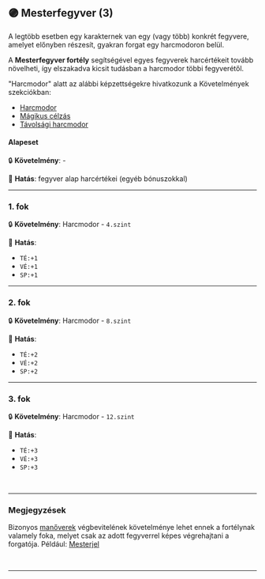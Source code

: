 ## 🟣 Mesterfegyver (3)

A legtöbb esetben egy karakternek van egy (vagy több) konkrét fegyvere, amelyet előnyben részesít, gyakran forgat egy harcmodoron belül.

A **Mesterfegyver fortély** segítségével egyes fegyverek harcértékeit tovább növelheti, így elszakadva kicsit tudásban a harcmodor többi fegyverétől.

"Harcmodor" alatt az alábbi képzettségekre hivatkozunk a Követelmények szekciókban:
- [Harcmodor](../kepzettsegek.primer.harci/harcmodor.md)
- [Mágikus célzás](../kepzettsegek.primer.harci/magikus_celzas.md)
- [Távolsági harcmodor](../kepzettsegek.primer.harci/tavolsagi_harcmodor.md)

#### Alapeset

🔒 **Követelmény**: -

🌟 **Hatás**: fegyver alap harcértékei (egyéb bónuszokkal)

---
### 1. fok

🔒 **Követelmény**: Harcmodor - `4.szint`

🌟 **Hatás**:
- `TÉ:+1`
- `VÉ:+1`
- `SP:+1`

---
### 2. fok

🔒 **Követelmény**: Harcmodor - `8.szint`

🌟 **Hatás**:
- `TÉ:+2`
- `VÉ:+2`
- `SP:+2`

---
### 3. fok

🔒 **Követelmény**: Harcmodor - `12.szint`

🌟 **Hatás**:
- `TÉ:+3`
- `VÉ:+3`
- `SP:+3`

<br />

---
### Megjegyzések

Bizonyos [manőverek](../066_00_manoverek.md) végbevitelének követelménye lehet ennek a fortélynak valamely foka, melyet csak az adott fegyverrel képes végrehajtani a forgatója. Például: [Mesterjel](../066_05_altalanos_manoverek.md#mesterjel)

<br />

---
